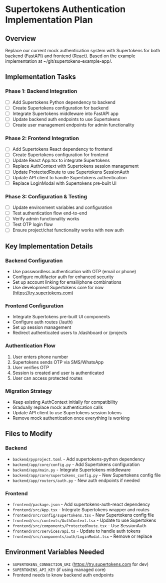 # Supertokens Authentication Implementation Plan

## Overview
Replace our current mock authentication system with Supertokens for both backend (FastAPI) and frontend (React). Based on the example implementation at ~/git/supertokens-example-app/.

## Implementation Tasks

### Phase 1: Backend Integration
- [ ] Add Supertokens Python dependency to backend
- [ ] Create Supertokens configuration for backend
- [ ] Integrate Supertokens middleware into FastAPI app
- [ ] Update backend auth endpoints to use Supertokens
- [ ] Create user management endpoints for admin functionality

### Phase 2: Frontend Integration
- [ ] Add Supertokens React dependency to frontend
- [ ] Create Supertokens configuration for frontend
- [ ] Update React App.tsx to integrate Supertokens
- [ ] Replace AuthContext with Supertokens session management
- [ ] Update ProtectedRoute to use Supertokens SessionAuth
- [ ] Update API client to handle Supertokens authentication
- [ ] Replace LoginModal with Supertokens pre-built UI

### Phase 3: Configuration & Testing
- [ ] Update environment variables and configuration
- [ ] Test authentication flow end-to-end
- [ ] Verify admin functionality works
- [ ] Test OTP login flow
- [ ] Ensure project/chat functionality works with new auth

## Key Implementation Details

### Backend Configuration
- Use passwordless authentication with OTP (email or phone)
- Configure multifactor auth for enhanced security
- Set up account linking for email/phone combinations
- Use development Supertokens core for now (https://try.supertokens.com)

### Frontend Configuration
- Integrate Supertokens pre-built UI components
- Configure auth routes (/auth)
- Set up session management
- Redirect authenticated users to /dashboard or /projects

### Authentication Flow
1. User enters phone number
2. Supertokens sends OTP via SMS/WhatsApp
3. User verifies OTP
4. Session is created and user is authenticated
5. User can access protected routes

### Migration Strategy
- Keep existing AuthContext initially for compatibility
- Gradually replace mock authentication calls
- Update API client to use Supertokens session tokens
- Remove mock authentication once everything is working

## Files to Modify

### Backend
- `backend/pyproject.toml` - Add supertokens-python dependency
- `backend/app/core/config.py` - Add Supertokens configuration
- `backend/app/main.py` - Integrate Supertokens middleware
- `backend/app/core/supertokens_config.py` - New Supertokens config file
- `backend/app/routers/auth.py` - New auth endpoints if needed

### Frontend
- `frontend/package.json` - Add supertokens-auth-react dependency
- `frontend/src/App.tsx` - Integrate Supertokens wrapper and routes
- `frontend/src/config/supertokens.tsx` - New Supertokens config file
- `frontend/src/contexts/AuthContext.tsx` - Update to use Supertokens
- `frontend/src/components/ProtectedRoute.tsx` - Use SessionAuth
- `frontend/src/services/api.ts` - Update to handle auth tokens
- `frontend/src/components/auth/LoginModal.tsx` - Remove or replace

## Environment Variables Needed
- `SUPERTOKENS_CONNECTION_URI` (https://try.supertokens.com for dev)
- `SUPERTOKENS_API_KEY` (if using managed core)
- Frontend needs to know backend auth endpoints